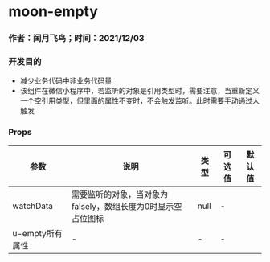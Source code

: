 # moon-empty

### 作者：闰月飞鸟；时间：2021/12/03
### 开发目的
- 减少业务代码中非业务代码量
- 该组件在微信小程序中，若监听的对象是引用类型时，需要注意，当重新定义一个空引用类型，但里面的属性不变时，不会触发监听。此时需要手动通过人触发
 

### Props 
参数 |说明|类型|可选值|默认值
---|---|---|---|---
watchData|需要监听的对象，当对象为falsely，数组长度为0时显示空占位图标|null|-| 
u-empty所有属性|-|-|-| 

 


 

